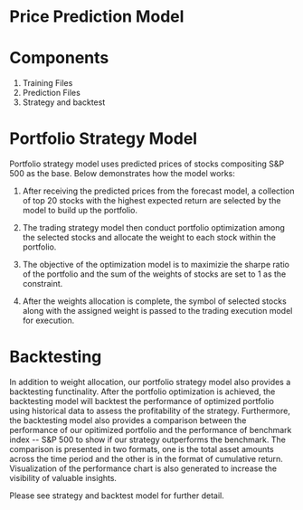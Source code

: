 # Price Prediction Model

# Components

1. Training Files
2. Prediction Files
3. Strategy and backtest


# Portfolio Strategy Model

Portfolio strategy model uses predicted prices of stocks compositing S&P 500 as the base.
Below demonstrates how the model works:

1. After receiving the predicted prices from the forecast model, a collection of top 20 stocks with the highest expected return
are selected by the model to build up the portfolio. 

2. The trading strategy model then conduct portfolio optimization among the selected stocks and allocate the weight to each stock within the portfolio.

3. The objective of the optimization model is to maximizie the sharpe ratio of the portfolio and the sum of the weights of stocks are set to 1 as the constraint.

4. After the weights allocation is complete, the symbol of selected stocks along with the assigned weight is passed to the trading execution model for execution.

# Backtesting

In addition to weight allocation, our portfolio strategy model also provides a backtesting functinality. After the portfolio optimization is achieved, the backtesting
model will backtest the performance of optimized portfolio using historical data to assess the profitability of the strategy. Furthermore, the backtesting model
also provides a comparison between the performance of our opitimized portfolio and the performance of benchmark index -- S&P 500 to show if our strategy outperforms the
benchmark. The comparison is presented in two formats, one is the total asset amounts across the time period and the other is in the format of cumulative return. Visualization of the performance chart is also generated to increase the visibility of valuable insights.

Please see strategy and backtest model for further detail.
